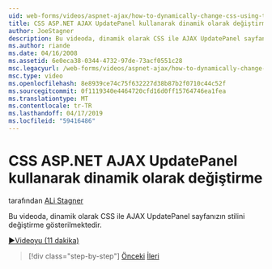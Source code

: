 ```yaml
---
uid: web-forms/videos/aspnet-ajax/how-to-dynamically-change-css-using-the-aspnet-ajax-updatepanel
title: CSS ASP.NET AJAX UpdatePanel kullanarak dinamik olarak değiştirme | Microsoft Docs
author: JoeStagner
description: Bu videoda, dinamik olarak CSS ile AJAX UpdatePanel sayfanızın stilini değiştirme gösterilmektedir.
ms.author: riande
ms.date: 04/16/2008
ms.assetid: 6e0eca38-0344-4732-97de-73acf0551c28
msc.legacyurl: /web-forms/videos/aspnet-ajax/how-to-dynamically-change-css-using-the-aspnet-ajax-updatepanel
msc.type: video
ms.openlocfilehash: 8e8939ce74c75f632227d38b87b2f0710c44c52f
ms.sourcegitcommit: 0f1119340e4464720cfd16d0ff15764746ea1fea
ms.translationtype: MT
ms.contentlocale: tr-TR
ms.lasthandoff: 04/17/2019
ms.locfileid: "59416486"
---
```

# <a name="how-to-dynamically-change-css-using-the-aspnet-ajax-updatepanel"></a>CSS ASP.NET AJAX UpdatePanel kullanarak dinamik olarak değiştirme

tarafından [ALi Stagner](https://github.com/JoeStagner)

Bu videoda, dinamik olarak CSS ile AJAX UpdatePanel sayfanızın stilini değiştirme gösterilmektedir.

[&#9654;Videoyu (11 dakika)](https://channel9.msdn.com/Blogs/ASP-NET-Site-Videos/how-to-dynamically-change-css-using-the-aspnet-ajax-updatepanel)

> [!div class="step-by-step"]
> [Önceki](basic-aspnet-authentication-in-an-ajax-enabled-application.md)
> [İleri](how-to-dynamically-add-controls-to-a-web-page.md)
